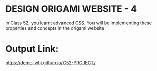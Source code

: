 # DESIGN ORIGAMI WEBSITE - 4
In Class 52, you learnt advanced CSS.
You will be implementing these properties and concepts in the origami website

# Output Link:
https://demo-whj.github.io/C52-PROJECT/

